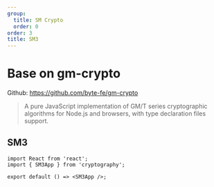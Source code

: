 ```yaml
---
group:
  title: SM Crypto
  order: 0
order: 3
title: SM3
---
```


# Base on gm-crypto

Github: https://github.com/byte-fe/gm-crypto

> A pure JavaScript implementation of GM/T series cryptographic algorithms for Node.js and browsers, with type declaration files support.

## SM3

```tsx
import React from 'react';
import { SM3App } from 'cryptography';

export default () => <SM3App />;
```
